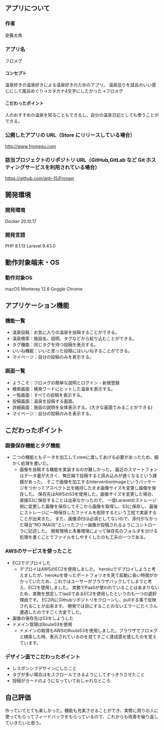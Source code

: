 ## アプリについて

### 作者
安藤太希

### アプリ名
フロメグ

#### コンセプト
温泉好きの温泉好きによる温泉好きのためのアプリ。
温泉巡りを語呂のいい感じにして風呂めぐり→カタカナ4文字にしたかった→フロメグ

#### こだわったポイント
人のおすすめの温泉を知ることもできるし、自分の温泉日記としても使うことができる。

### 公開したアプリの URL（Store にリリースしている場合）
http://www.fromegu.com

### 該当プロジェクトのリポジトリ URL（GitHub,GitLab など Git ホスティングサービスを利用されている場合）
https://github.com/anti-15/Fronavi

## 開発環境

### 開発環境
Docker 20.10.17

### 開発言語
PHP 8.1.13
Laravel 9.43.0

## 動作対象端末・OS
### 動作対象OS
macOS Monterey 12.6
Goggle	Chrome	

## アプリケーション機能

### 機能一覧
- 温泉投稿：お気に入りの温泉を投稿することができる。
- 温泉検索：施設名、説明、タグなどから絞り込むことができる。
- タグ機能：同じタグを持つ投稿を表示する。
- いいね機能：いいと思った投稿にはいいねすることができる。
- マイページ：自分の投稿のみを表示する。

### 画面一覧
- ようこそ：フロメグの簡単な説明とログイン・新規登録
- 検索画面：検索ワードにヒットした温泉を表示する。
- 一覧画面：すべての投稿を表示する。
- 投稿画面：温泉を投稿する画面。
- 詳細画面：施設の説明を全体表示する。(大きな画面でみることができる)
- マイページ：自分の投稿のみを表示する。


## こだわったポイント

### 画像保存機能とタグ機能
- 二つの機能ともデータを加工してviewに渡してあげる必要があったため、細かく処理を書いた。
  - 画像を投稿する機能を実装するのが難しかった。
  最近のスマートフォンはデータ量が大きく、無圧縮で投稿すると読み込みが遅くなるという課題があった。
  そこで画像を加工するInterventionImageというパッケージをつかってアスペクト比を維持したまま画像サイズを変更し画像を保存した。
  保存先はAWSのS3を使用した。画像サイズを変更した場合、直接S3に保存することは出来なかったので、
  一度Laravelのストレージ側に変更した画像を保存してそこから画像を取得し、S3に保存し、最後にストレージに一時保存したファイルを削除するという工程で実装することが出来きた。
  また、画像添付は必須としてないので、添付がなかった場合"NO IMAGE"といったフリー画像が投稿されるようにコントローラに記述した。
  開発環境と本番環境によって保存先のフォルダを分ける処理を書くことでファイルをしやすくしたのも工夫の一つである。

### AWSのサービスを使ったこと
- EC2でデプロイした
  - デプロイはAWSのEC2を使用しました。
  herokuでデプロイしようと考えましたが、herokuを使ったポートフォリオを見て起動に長い時間がかかっていたため、これではユーザーがブラウザバックしてしまうと考え、EC2を使用しました。
  実務でPaaSが使われていることはあまりないため、実務を想定してIaaSであるEC2を使用したというのも一つの選択理由です。
  EC2内にGithubリポジトリをクローンし、pullする事で反映されることが出来ます。
  開発では目にすることのないエラーにたくさん遭遇したのですごく大変でした。
- 画像の保存先はS3をしようした
- ドメイン管理はRoute53を使用
  - ドメインの取得もAWSのRoute53を使用しました。ブラウザでフロメグと検索した時、表示されているのを見てすごく達成感を感じたのを覚えています。

### デザイン面でこだわったポイント
- レスポンシブデザインにしたこと
- タグが多い場合はをスクロールできるようにしてすっきりさせたこと
- 投稿がカードのようになっていておしゃれなところ

## 自己評価
作っていてとても楽しかった。機能も充実させることができ、実際に周りの人に使ってもらってフィードバックをもらっているので、これからも改善を繰り返していきたいと思う。



